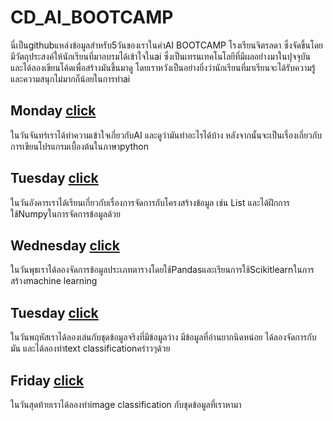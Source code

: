 # CD_AI_BOOTCAMP

นี่เป็นgithubแหล่งข้อมูลสำหรับ5วันของเราในค่าAI BOOTCAMP โรงเรียนจิตรลดา ซึ่งจัดขึ้นโดยมีวัตถุประสงค์ให้นักเรียนที่มาอบรมได้เข้าใจในai ซึ่งเป็นเทรนเทคโนโลยีที่มีผลอย่่างมาในปุจจุบัน และได้ลองเขียนโค้ดเพื่อสร้างมันขึ้นมาดู โดยเราหวังเป็นอย่างยิ่งว่านักเรียนที่มาเรียนจะได้รับความรู้และความสนุกไม่มากก็น้อยในการทำai

## Monday [click](https://github.com/kangkengkhadev/CD_AI_BOOTCAMP/tree/main/1%20-%20Monday)

ในวันจันทร์เราได้ทำความเข้าใจเกี่ยวกับAI และดูว่ามันทำอะไรได้บ้าง หลังจากนั้นจะเป็นเรื่องเกี่ยวกับการเขียนโปรแกรมเบื้องต้นในภาษาpython 

## Tuesday [click](https://github.com/kangkengkhadev/CD_AI_BOOTCAMP/tree/main/1%20-%20Tuesday)

ในวันอังคารเราได้เรียนเกี่ยวกับเรื่องการจัดการกับโครงสร้างข้อมูล เช่น List และได้ฝึกการใช้Numpyในการจัดการข้อมูลด้วย

## Wednesday [click](https://github.com/kangkengkhadev/CD_AI_BOOTCAMP/tree/main/1%20-%20Wednesday)

ในวันพุธเราได้ลองจัดการข้อมูลประเภทตารางโดยใช้Pandasและเรียนการใช้Scikitlearnในการสร้างmachine learning

## Tuesday [click](https://github.com/kangkengkhadev/CD_AI_BOOTCAMP/tree/main/1%20-%20Thursday)

ในวันพฤหัสเราได้ลองเล่นกับชุดข้อมูลจริงที่มีข้อมูลว่าง มีข้อมูลที่อ่านยากนิดหน่อย ได้ลองจัดการกับมัน และได้ลองทำtext classificationคร่าวๆด้วย 

## Friday [click](https://github.com/kangkengkhadev/CD_AI_BOOTCAMP/tree/main/1%20-%20Friday)

ในวันสุดท้ายเราได้ลองทำimage classification กับชุดข้อมูลที่เราหามา 


